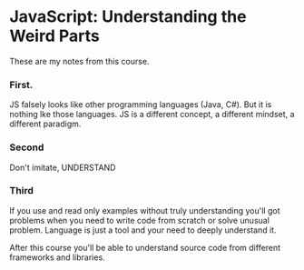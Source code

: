 # JavaScript: Understanding the Weird Parts

These are my notes from this course.

### **First**.
JS falsely looks like other programming languages (Java, C#). But it is nothing lke those languages. JS is a different concept, a different mindset, a different paradigm.
### **Second**
Don't imitate, UNDERSTAND
### **Third**
If you use and read only examples without truly understanding you'll got problems when you need to write code from scratch or solve unusual problem. Language is just a tool and your need to deeply understand it.

After this course you'll be able to understand source code from different frameworks and libraries.